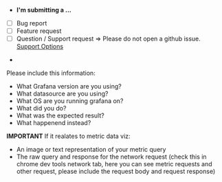 * **I'm submitting a ...**
- [ ] Bug report
- [ ] Feature request
- [ ] Question / Support request  => Please do not open a github issue. [Support Options](https://grafana.org/support/)
- 
Please include this information:
- What Grafana version are you using?
- What datasource are you using?
- What OS are you running grafana on?
- What did you do?
- What was the expected result?
- What happenend instead?

**IMPORTANT** If it realates to metric data viz:
- An image or text representation of your metric query
- The raw query and response for the network request (check this in chrome dev tools network tab, here you can see metric requests and other request, please include the request body and request response)

